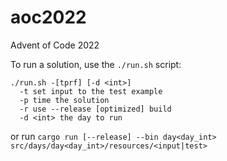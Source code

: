 # aoc2022
Advent of Code 2022

To run a solution, use the `./run.sh` script:

```
./run.sh -[tprf] [-d <int>]
  -t set input to the test example
  -p time the solution
  -r use --release [optimized] build
  -d <int> the day to run
```

or run `cargo run [--release] --bin day<day_int> src/days/day<day_int>/resources/<input|test>`
